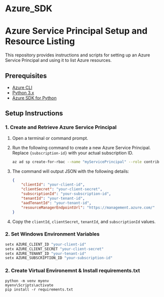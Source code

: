 # Azure_SDK
# Azure Service Principal Setup and Resource Listing

This repository provides instructions and scripts for setting up an Azure Service Principal and using it to list Azure resources.

## Prerequisites

- [Azure CLI](https://docs.microsoft.com/en-us/cli/azure/install-azure-cli)
- [Python 3.x](https://www.python.org/downloads/)
- [Azure SDK for Python](https://docs.microsoft.com/en-us/python/azure/?view=azure-python)

## Setup Instructions

### 1. Create and Retrieve Azure Service Principal

1. Open a terminal or command prompt.
2. Run the following command to create a new Azure Service Principal. Replace `{subscription-id}` with your actual subscription ID.

    ```bash
    az ad sp create-for-rbac --name "myServicePrincipal" --role contributor --scopes /subscriptions/{subscription-id} --sdk-auth
    ```

3. The command will output JSON with the following details:

    ```json
    {
        "clientId": "your-client-id",
        "clientSecret": "your-client-secret",
        "subscriptionId": "your-subscription-id",
        "tenantId": "your-tenant-id",
        "aadTenantId": "your-tenant-id",
        "resourceManagerEndpointUrl": "https://management.azure.com/"
    }
    ```

4. Copy the `clientId`, `clientSecret`, `tenantId`, and `subscriptionId` values.

### 2. Set Windows Environment Variables

```powershell
setx AZURE_CLIENT_ID "your-client-id"
setx AZURE_CLIENT_SECRET "your-client-secret"
setx AZURE_TENANT_ID "your-tenant-id"
setx AZURE_SUBSCRIPTION_ID "your-subscription-id"
```

### 2. Create Virtual Environemnt & Install requirements.txt

```
python -m venv myenv
myenv\Scripts\activate
pip install -r requirements.txt
```
